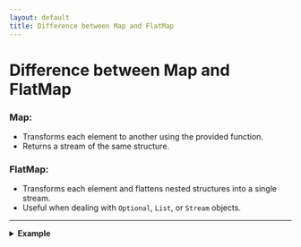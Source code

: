 ```yaml
---
layout: default
title: Difference between Map and FlatMap
---
```


# Difference between Map and FlatMap

### Map:
- Transforms each element to another using the provided function.
- Returns a stream of the same structure.

### FlatMap:
- Transforms each element and flattens nested structures into a single stream.
- Useful when dealing with `Optional`, `List`, or `Stream` objects.

---

<details>
  <summary><strong>Example</strong></summary>

```java
List<String> words = Arrays.asList("Hello", "World");
List<String[]> result = words.stream()
                             .map(word -> word.split(""))
                             .collect(Collectors.toList());

List<String> resultFlat = words.stream()
                               .flatMap(word -> Arrays.stream(word.split("")))
                               .collect(Collectors.toList());
</details> ```